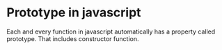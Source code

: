 # Prototype in javascript

Each and every function in javascript automatically has a property called prototype. That includes constructor function.
